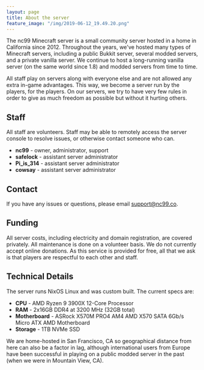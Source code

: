 ```yaml
---
layout: page
title: About the server 
feature_image: "/img/2019-06-12_19.49.20.png"
---
```


The nc99 Minecraft server is a small community server hosted in a home in California since 2012. Throughout the years, we've hosted many types of Minecraft servers, including a public Bukkit server, several modded servers, and a private vanilla server. We continue to host a long-running vanilla server (on the same world since 1.8) and modded servers from time to time.

All staff play on servers along with everyone else and are not allowed any extra in-game advantages. This way, we become a server run by the players, for the players. On our servers, we try to have very few rules in order to give as much freedom as possible but without it hurting others.

## Staff

All staff are volunteers. Staff may be able to remotely access the server console to resolve issues, or otherwise contact someone who can.

- **nc99** - owner, administrator, support
- **safelock** - assistant server administrator
- **Pi_is_314** - assistant server administrator
- **cowsay** - assistant server administrator

## Contact

If you have any issues or questions, please email [support@nc99.co](mailto:support@nc99.co).

## Funding

All server costs, including electricity and domain registration, are covered privately. All maintenance is done on a volunteer basis. We do not currently accept online donations. As this service is provided for free, all that we ask is that players are respectful to each other and staff.

## Technical Details

The server runs NixOS Linux and was custom built. The current specs are:

- **CPU** - AMD Ryzen 9 3900X 12-Core Processor
- **RAM** - 2x16GB DDR4 at 3200 MHz (32GB total)
- **Motherboard** - ASRock X570M PRO4 AM4 AMD X570 SATA 6Gb/s Micro ATX AMD Motherboard
- **Storage** - 1TB NVMe SSD

We are home-hosted in San Francisco, CA so geographical distance from here can also be a factor in lag, although international users from Europe have been successful in playing on a public modded server in the past (when we were in Mountain View, CA).
